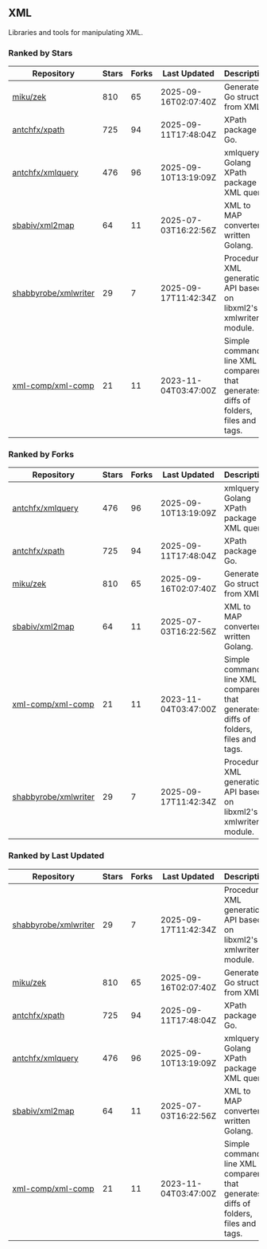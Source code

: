 ## XML

Libraries and tools for manipulating XML.

### Ranked by Stars

| Repository | Stars | Forks | Last Updated | Description | 
|------------|-------|-------|--------------|-------------|
| [miku/zek](https://github.com/miku/zek) | 810 | 65 | 2025-09-16T02:07:40Z |  Generate a Go struct from XML. |
| [antchfx/xpath](https://github.com/antchfx/xpath) | 725 | 94 | 2025-09-11T17:48:04Z |  XPath package for Go. |
| [antchfx/xmlquery](https://github.com/antchfx/xmlquery) | 476 | 96 | 2025-09-10T13:19:09Z |  xmlquery is Golang XPath package for XML query. |
| [sbabiv/xml2map](https://github.com/sbabiv/xml2map) | 64 | 11 | 2025-07-03T16:22:56Z |  XML to MAP converter written Golang. |
| [shabbyrobe/xmlwriter](https://github.com/shabbyrobe/xmlwriter) | 29 | 7 | 2025-09-17T11:42:34Z |  Procedural XML generation API based on libxml2's xmlwriter module. |
| [xml-comp/xml-comp](https://github.com/xml-comp/xml-comp) | 21 | 11 | 2023-11-04T03:47:00Z |  Simple command line XML comparer that generates diffs of folders, files and tags. |

### Ranked by Forks

| Repository | Stars | Forks | Last Updated | Description | 
|------------|-------|-------|--------------|-------------|
| [antchfx/xmlquery](https://github.com/antchfx/xmlquery) | 476 | 96 | 2025-09-10T13:19:09Z |  xmlquery is Golang XPath package for XML query. |
| [antchfx/xpath](https://github.com/antchfx/xpath) | 725 | 94 | 2025-09-11T17:48:04Z |  XPath package for Go. |
| [miku/zek](https://github.com/miku/zek) | 810 | 65 | 2025-09-16T02:07:40Z |  Generate a Go struct from XML. |
| [sbabiv/xml2map](https://github.com/sbabiv/xml2map) | 64 | 11 | 2025-07-03T16:22:56Z |  XML to MAP converter written Golang. |
| [xml-comp/xml-comp](https://github.com/xml-comp/xml-comp) | 21 | 11 | 2023-11-04T03:47:00Z |  Simple command line XML comparer that generates diffs of folders, files and tags. |
| [shabbyrobe/xmlwriter](https://github.com/shabbyrobe/xmlwriter) | 29 | 7 | 2025-09-17T11:42:34Z |  Procedural XML generation API based on libxml2's xmlwriter module. |

### Ranked by Last Updated

| Repository | Stars | Forks | Last Updated | Description | 
|------------|-------|-------|--------------|-------------|
| [shabbyrobe/xmlwriter](https://github.com/shabbyrobe/xmlwriter) | 29 | 7 | 2025-09-17T11:42:34Z |  Procedural XML generation API based on libxml2's xmlwriter module. |
| [miku/zek](https://github.com/miku/zek) | 810 | 65 | 2025-09-16T02:07:40Z |  Generate a Go struct from XML. |
| [antchfx/xpath](https://github.com/antchfx/xpath) | 725 | 94 | 2025-09-11T17:48:04Z |  XPath package for Go. |
| [antchfx/xmlquery](https://github.com/antchfx/xmlquery) | 476 | 96 | 2025-09-10T13:19:09Z |  xmlquery is Golang XPath package for XML query. |
| [sbabiv/xml2map](https://github.com/sbabiv/xml2map) | 64 | 11 | 2025-07-03T16:22:56Z |  XML to MAP converter written Golang. |
| [xml-comp/xml-comp](https://github.com/xml-comp/xml-comp) | 21 | 11 | 2023-11-04T03:47:00Z |  Simple command line XML comparer that generates diffs of folders, files and tags. |

